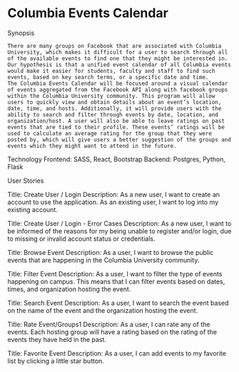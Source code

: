 # Columbia Events Calendar


Synopsis

	There are many groups on Facebook that are associated with Columbia University, which makes it difficult for a user to search through all of the available events to find one that they might be interested in. Our hypothesis is that a unified event calendar of all Columbia events would make it easier for students, faculty and staff to find such events, based on key search terms, or a specific date and time. 
	The Columbia Events Calendar will be focused around a visual calendar of events aggregated from the Facebook API along with facebook groups within the Columbia University community. This program will allow users to quickly view and obtain details about an event’s location, date, time, and hosts. Additionally, it will provide users with the ability to search and filter through events by date, location, and organization/host. A user will also be able to leave ratings on past events that are tied to their profile. These events’ ratings will be used to calculate an average rating for the group that they were posted by, which will give users a better suggestion of the groups and events which they might want to attend in the future. 

Technology
Frontend: SASS, React, Bootstrap
Backend: Postgres, Python, Flask

User Stories

Title: Create User / Login
Description: As a new user, I want to create an account to use the application. As an existing user, I want to log into my existing account. 

Title: Create User / Login - Error Cases
Description: As a new user, I want to be informed of the reasons for my being unable to register and/or login, due to missing or invalid account status or credentials. 

Title: Browse Event
Description: As a user, I want to browse the public events that are happening in the Columbia University community.

Title: Filter Event
Description: As a user, I want to filter the type of events happening on campus. This means that I can filter events based on dates, times, and organization hosting the event.

Title: Search Event
Description: As a user, I want to search the event based on the name of the event and the organization hosting the event.

Title: Rate Event/Groups1
Description: As a user, I can rate any of the events. Each hosting group will have a rating based on the rating of the events they have held in the past.

Title: Favorite Event
Description: As a user, I can add events to my favorite list by clicking a little star button.
